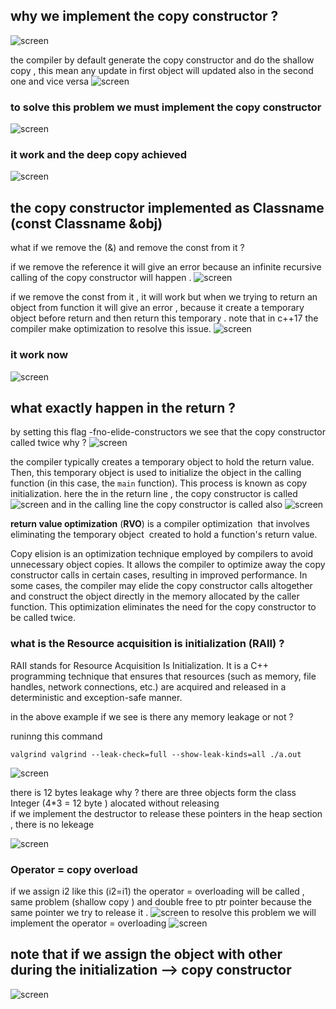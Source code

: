 
## why we implement the copy constructor ?

![screen](./images/1.0.png)

the compiler by default generate the copy constructor and do the shallow copy , this mean any update in first object will updated also in the second one and vice versa
![screen](./images/1.1.png)

### to solve this problem we must implement the copy constructor 

![screen](./images/1.2.png)
### it work and the deep copy achieved
![screen](./images/1.3.png)

## the copy constructor implemented as Classname (const Classname &obj)
what if we remove the (&) and remove the const from it ?

if we remove the reference it will give an error because an infinite recursive calling of the copy constructor will happen .
![screen](./images/1.4.png)

if we remove the const from it , it will work but when we trying to return an  object from function it will give an error , because it create a temporary object before return and then return this temporary .
note that in c++17 the compiler make optimization to resolve this issue.
![screen](./images/1.5.png)


### it work now 
![screen](./images/1.6.png)


## what exactly happen in the return ?
by setting this flag -fno-elide-constructors we see that the copy constructor called twice why ?
![screen](./images/1.7.png)

the compiler typically creates a temporary object to hold the return value. Then, this temporary object is used to initialize the object in the calling function (in this case, the `main` function). This process is known as copy initialization.
here the in the return line , the copy constructor is called 
![screen](./images/1.8.png)
and in the calling line the copy constructor is called also 
![screen](./images/1.9.png)

**return value optimization** (**RVO**) is a compiler optimization  that involves eliminating the temporary object  created to hold a function's return value.

Copy elision is an optimization technique employed by compilers to avoid unnecessary object copies. It allows the compiler to optimize away the copy constructor calls in certain cases, resulting in improved performance.
In some cases, the compiler may elide the copy constructor calls altogether and construct the object directly in the memory allocated by the caller function. This optimization eliminates the need for the copy constructor to be called twice.

### what is the  Resource acquisition is initialization (RAII) ?
RAII stands for Resource Acquisition Is Initialization. It is a C++ programming technique that ensures that resources (such as memory, file handles, network connections, etc.) are acquired and released in a deterministic and exception-safe manner.

in the above example if we see is there any memory leakage or not ?

runinng this command 
```shell
valgrind valgrind --leak-check=full --show-leak-kinds=all ./a.out
```
![screen](./images/1.10.png)


there is 12 bytes leakage why ?
there are  three objects form the class Integer (4*3 = 12 byte ) alocated without releasing   
if we implement the destructor to release these pointers in the heap section , there is no lekeage

![screen](./images/1.11.png)

### Operator = copy overload
if we assign i2 like this (i2=i1) the operator = overloading will be called , same problem (shallow copy ) and double free to ptr pointer because the same pointer we try to release it .
![screen](./images/1.12.png)
to resolve this problem we will implement the operator = overloading
![screen](./images/1.13.png)

## note that if we assign the object with other during the initialization --> copy constructor
![screen](./images/1.14.png)
